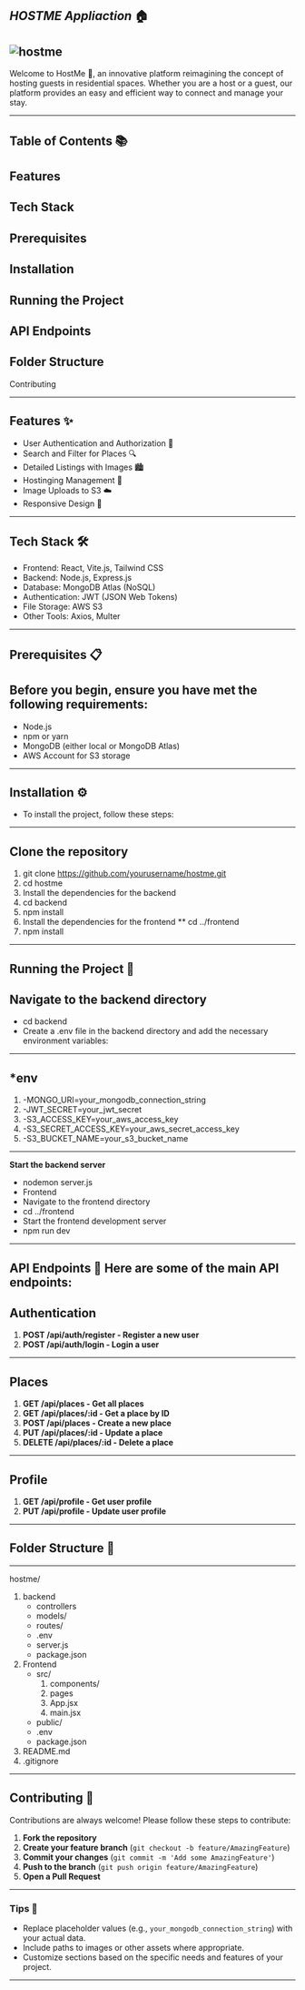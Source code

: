 *HOSTME Appliaction* 🏠
---
![hostme](https://github.com/Zaim211/HOSTME-Application/assets/107432307/fa06e437-036d-4f3f-b23e-74415d1e181c)
---
Welcome to HostMe 🌟, an innovative platform reimagining the concept of hosting guests in residential spaces. Whether you are a host or a guest, our platform provides an easy and efficient way to connect and manage your stay.

---

Table of Contents 📚
---
Features
---
Tech Stack
---
Prerequisites
---
Installation
---
Running the Project
---
API Endpoints
---
Folder Structure
---
Contributing


---
Features ✨
---
- User Authentication and Authorization 🔐
- Search and Filter for Places 🔍
- Detailed Listings with Images 🏙️
- Hostinging Management 📅
- Image Uploads to S3 ☁️
- Responsive Design 📱

---
Tech Stack 🛠️
---
- Frontend: React, Vite.js, Tailwind CSS
- Backend: Node.js, Express.js
- Database: MongoDB Atlas (NoSQL)
- Authentication: JWT (JSON Web Tokens)
- File Storage: AWS S3
- Other Tools: Axios, Multer

---
Prerequisites 📋
---
Before you begin, ensure you have met the following requirements:
---
- Node.js
- npm or yarn
- MongoDB (either local or MongoDB Atlas)
- AWS Account for S3 storage
---

Installation ⚙️
---
- To install the project, follow these steps:
---
**Clone the repository**
---
1. git clone https://github.com/yourusername/hostme.git
2. cd hostme
3. Install the dependencies for the backend
4. cd backend
5. npm install
6. Install the dependencies for the frontend
** cd ../frontend
1. npm install
---

Running the Project 🚀
---
**Navigate to the backend directory**
---
- cd backend
- Create a .env file in the backend directory and add the necessary environment variables:
---
*env
---
1. -MONGO_URI=your_mongodb_connection_string
2. -JWT_SECRET=your_jwt_secret
3. -S3_ACCESS_KEY=your_aws_access_key
4. -S3_SECRET_ACCESS_KEY=your_aws_secret_access_key
5. -S3_BUCKET_NAME=your_s3_bucket_name

---
**Start the backend server**
- nodemon server.js
- Frontend
- Navigate to the frontend directory
- cd ../frontend
- Start the frontend development server
- npm run dev
---
API Endpoints 📡
Here are some of the main API endpoints:
---
Authentication
---
1. **POST /api/auth/register - Register a new user**
2. **POST /api/auth/login - Login a user**
---
Places
---
1. **GET /api/places - Get all places**
2. **GET /api/places/:id - Get a place by ID**
3. **POST /api/places - Create a new place**
4. **PUT /api/places/:id - Update a place**
5. **DELETE /api/places/:id - Delete a place**
---
Profile
---
1. **GET /api/profile - Get user profile**
2. **PUT /api/profile - Update user profile**

---

## Folder Structure 📂
---

hostme/
1. backend
   - controllers
   - models/
   - routes/
   - .env
   - server.js
   - package.json
2. Frontend
   - src/
     1. components/
     2. pages
     3. App.jsx
     4. main.jsx
   - public/
   - .env
   - package.json
3. README.md
4. .gitignore


---

## Contributing 🤝

Contributions are always welcome! Please follow these steps to contribute:

1. **Fork the repository**
2. **Create your feature branch** (`git checkout -b feature/AmazingFeature`)
3. **Commit your changes** (`git commit -m 'Add some AmazingFeature'`)
4. **Push to the branch** (`git push origin feature/AmazingFeature`)
5. **Open a Pull Request**

---


### Tips 🌟

- Replace placeholder values (e.g., `your_mongodb_connection_string`) with your actual data.
- Include paths to images or other assets where appropriate.
- Customize sections based on the specific needs and features of your project.

---
